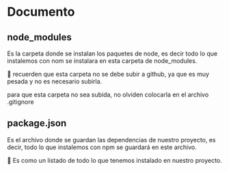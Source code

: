# Documento

## node_modules

Es la carpeta donde se instalan los paquetes de node, es decir todo lo que instalemos con nom se instalara en esta carpeta de node_modules.

👀 recuerden que esta carpeta no se debe subir a github, ya que es muy pesada y no es necesario subirla.

para que esta carpeta no sea subida, no olviden colocarla en el archivo .gitignore

## package.json

Es el archivo donde se guardan las dependencias de nuestro proyecto, es decir, todo lo que instalemos con npm se guardará en este archivo.

👀 Es como un listado de todo lo que tenemos instalado en nuestro proyecto.